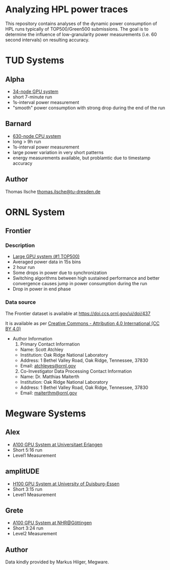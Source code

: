 # Analyzing HPL power traces

This repository contains analyses of the dynamic power consumption of HPL runs typically of TOP500/Green500 submissions.
The goal is to determine the influence of low-granularity power measurements (i.e. 60 second intervals) on resulting accuracy.

# TUD Systems 

## Alpha
- [34-node GPU system ](https://top500.org/system/179942/)
- short 7-minute run
- 1s-interval power measurement
- "smooth" power consumption with strong drop during the end of the run

## Barnard

- [630-node CPU system](https://top500.org/system/180137/)
- long > 9h run
- 1s-interval power measurement
- large power variation in very short patterns
- energy measurements available, but problamtic due to timestamp accuracy

## Author

Thomas Ilsche <thomas.ilsche@tu-dresden.de>

# ORNL System

## Frontier

### Description

- [Large GPU system (#1 TOP500)](https://top500.org/system/180047/)
- Averaged power data in 15s bins
- 2 hour run
- Some drops in power due to synchronization
- Switching algorithms between high sustained performance and better convergence causes jump in power consumption during the run
- Drop in power in end phase

### Data source

The Frontier dataset is available at
https://doi.ccs.ornl.gov/ui/doi/437

It is available as per
[Creative Commons - Attribution 4.0 International (CC BY 4.0)](https://creativecommons.org/licenses/by/4.0/)
- Author Information
  1. Primary Contact Information
    - Name: Scott Atchley
    - Institution: Oak Ridge National Laboratory
    - Address: 1 Bethel Valley Road, Oak Ridge, Tennessee, 37830
    - Email: atchleyes@ornl.gov
  2. Co-Investigator Data Processing Contact Information
    - Name: Dr. Matthias Maiterth
    - Institution: Oak Ridge National Laboratory
    - Address: 1 Bethel Valley Road, Oak Ridge, Tennessee, 37830
    - Email: maiterthm@ornl.gov

# Megware Systems

## Alex

- [A100 GPU System at Universitaet Erlangen](https://top500.org/system/180075/)
- Short 5:16 run
- Level1 Measurement

## amplitUDE

- [H100 GPU System at University of Duisburg-Essen](https://top500.org/system/180159/)
- Short 3:15 run
- Level1 Measurement

## Grete

- [A100 GPU System at NHR@Göttingen](https://top500.org/system/180092/)
- Short 3:24 run 
- Level2 Measurement

## Author

Data kindly provided by Markus Hilger, Megware.
